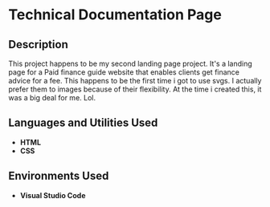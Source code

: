 <h1>Technical Documentation Page</h1>

<h2>Description</h2>
This project happens to be my second landing page project. It's a landing page for a Paid finance guide website that enables clients get finance advice for a fee. This happens to be the first time i got to use svgs. I actually prefer them to images because of their flexibility. At the time i created this, it was a big deal for me. Lol.
<br />


<h2>Languages and Utilities Used</h2>

- <b>HTML</b> 
- <b>CSS</b>

<h2>Environments Used </h2>

- <b>Visual Studio Code</b>
